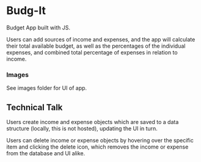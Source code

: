 # Budg-It
Budget App built with JS. 

Users can add sources of income and expenses, and the app will calculate their total available budget, as well as the percentages of the individual expenses, and combined total percentage of expenses in relation to income.

### Images ###

See images folder for UI of app.

## Technical Talk ##

Users create income and expense objects which are saved to a data structure (locally, this is not hosted), updating the UI in turn.

Users can delete income or expense objects by hovering over the specific item and clicking the delete icon, which removes the income or expense from the database and UI alike.
